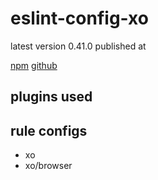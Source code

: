 # eslint-config-xo

latest version 0.41.0 published at

[npm](https://www.npmjs.com/package/eslint-config-xo)
[github](https://github.com/xojs/eslint-config-xo)

## plugins used

## rule configs

- xo
- xo/browser
